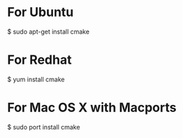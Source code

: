 # For Ubuntu

$ sudo apt-get install cmake

# For Redhat

$ yum install cmake

# For Mac OS X with Macports

$ sudo port install cmake
